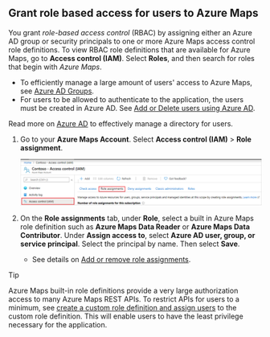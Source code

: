 ## Grant role based access for users to Azure Maps

You grant *role-based access control* (RBAC) by assigning either an Azure AD group or security principals to one or more Azure Maps access control role definitions. To view RBAC role definitions that are available for Azure Maps, go to **Access control (IAM)**. Select **Roles**, and then search for roles that begin with *Azure Maps*.

* To efficiently manage a large amount of users' access to Azure Maps, see [Azure AD Groups](https://docs.microsoft.com/azure/active-directory/fundamentals/active-directory-manage-groups).
* For users to be allowed to authenticate to the application, the users must be created in Azure AD. See [Add or Delete users using Azure AD](https://docs.microsoft.com/azure/active-directory/fundamentals/add-users-azure-active-directory).

Read more on [Azure AD](https://docs.microsoft.com/azure/active-directory/fundamentals/) to effectively manage a directory for users.

1. Go to your **Azure Maps Account**. Select **Access control (IAM)** > **Role assignment**.

    ![Grant RBAC](../media/how-to-manage-authentication/how-to-grant-rbac.png)

2. On the **Role assignments** tab, under **Role**, select a built in Azure Maps role definition such as **Azure Maps Data Reader** or **Azure Maps Data Contributor**. Under **Assign access to**, select **Azure AD user, group, or service principal**. Select the principal by name. Then select **Save**.

   * See details on [Add or remove role assignments](https://docs.microsoft.com/azure/role-based-access-control/role-assignments-portal).

> [!Tip]
> Azure Maps built-in role definitions provide a very large authorization access to many Azure Maps REST APIs. To restrict APIs for users to a minimum, see [create a custom role definition and assign users](https://docs.microsoft.com/azure/role-based-access-control/custom-roles) to the custom role definition. This will enable users to have the least privilege necessary for the application.